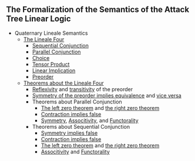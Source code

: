 The Formalization of the Semantics of the Attack Tree Linear Logic
-------------------------------------------------------------------

* Quaternary Lineale Semantics
  - [The Lineale Four](https://github.com/MonoidalAttackTrees/ATLL-Formalization/blob/master/lineale.agda)
    - [Sequential Conjunction](https://github.com/MonoidalAttackTrees/ATLL-Formalization/blob/master/lineale.agda#L77)
    - [Parallel Conjunction](https://github.com/MonoidalAttackTrees/ATLL-Formalization/blob/master/lineale.agda#L65)
    - [Choice](https://github.com/MonoidalAttackTrees/ATLL-Formalization/blob/master/lineale.agda#L53)
    - [Tensor Product](https://github.com/MonoidalAttackTrees/ATLL-Formalization/blob/master/lineale.agda#L26)
    - [Linear Implication](https://github.com/MonoidalAttackTrees/ATLL-Formalization/blob/master/lineale.agda#L41)
    - [Preorder](https://github.com/MonoidalAttackTrees/ATLL-Formalization/blob/master/lineale.agda#L17)
  - [Theorems about the Lineale Four](https://github.com/MonoidalAttackTrees/ATLL-Formalization/blob/master/lineale-thms.agda)
    - [Reflexivity](https://github.com/MonoidalAttackTrees/ATLL-Formalization/blob/master/lineale-thms.agda#L6) and [transitivity](https://github.com/MonoidalAttackTrees/ATLL-Formalization/blob/master/lineale-thms.agda#L12) of the preorder
    - [Symmetry of the preorder implies equivalence](https://github.com/MonoidalAttackTrees/ATLL-Formalization/blob/master/lineale-thms.agda#L78) and [vice versa](https://github.com/MonoidalAttackTrees/ATLL-Formalization/blob/master/lineale-thms.agda#L96)
    - Theorems about Parallel Conjunction
      - [The left zero theorem](https://github.com/MonoidalAttackTrees/ATLL-Formalization/blob/master/lineale-thms.agda#L114) and [the right zero theorem](https://github.com/MonoidalAttackTrees/ATLL-Formalization/blob/master/lineale-thms.agda#L120)
      - [Contraction implies false](https://github.com/MonoidalAttackTrees/ATLL-Formalization/blob/master/lineale-thms.agda#L126)
      - [Symmetry](https://github.com/MonoidalAttackTrees/ATLL-Formalization/blob/master/lineale-thms.agda#L130), [Associtivity](https://github.com/MonoidalAttackTrees/ATLL-Formalization/blob/master/lineale-thms.agda#L148), and [Functorality](https://github.com/MonoidalAttackTrees/ATLL-Formalization/blob/master/lineale-thms.agda#L214)
    - Theorems about Sequential Conjunction
      - [Symmetry implies false](https://github.com/MonoidalAttackTrees/ATLL-Formalization/blob/master/lineale-thms.agda#L604)
      - [Contraction implies false](https://github.com/MonoidalAttackTrees/ATLL-Formalization/blob/master/lineale-thms.agda#L608)
      - [The left zero theorem](https://github.com/MonoidalAttackTrees/ATLL-Formalization/blob/master/lineale-thms.agda#L612) and [the right zero theorem](https://github.com/MonoidalAttackTrees/ATLL-Formalization/blob/master/lineale-thms.agda#L618)
      - [Associtivity](https://github.com/MonoidalAttackTrees/ATLL-Formalization/blob/master/lineale-thms.agda#L624) and [Functorality](https://github.com/MonoidalAttackTrees/ATLL-Formalization/blob/master/lineale-thms.agda#L690)      

